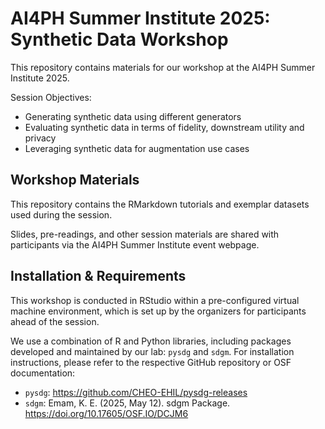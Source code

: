 # AI4PH Summer Institute 2025: Synthetic Data Workshop
This repository contains materials for our workshop at the AI4PH Summer Institute 2025.

Session Objectives:

* Generating synthetic data using different generators
* Evaluating synthetic data in terms of fidelity, downstream utility and privacy
* Leveraging synthetic data for augmentation use cases

## Workshop Materials
This repository contains the RMarkdown tutorials and exemplar datasets used during the session.

Slides, pre-readings, and other session materials are shared with participants via the AI4PH Summer Institute event webpage. 

## Installation & Requirements
This workshop is conducted in RStudio within a pre-configured virtual machine environment, which is set up by the organizers for participants ahead of the session.

We use a combination of R and Python libraries, including packages developed and maintained by our lab: `pysdg` and `sdgm`. For installation instructions, please refer to the respective GitHub repository or OSF documentation:

* `pysdg`: https://github.com/CHEO-EHIL/pysdg-releases
* `sdgm`: Emam, K. E. (2025, May 12). sdgm Package. https://doi.org/10.17605/OSF.IO/DCJM6
